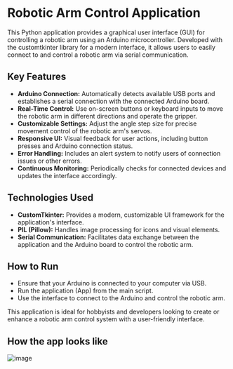 # Robotic Arm Control Application
This Python application provides a graphical user interface (GUI) for controlling a robotic arm using an Arduino microcontroller. Developed with the customtkinter library for a modern interface, it allows users to easily connect to and control a robotic arm via serial communication.

## Key Features

- **Arduino Connection:** Automatically detects available USB ports and establishes a serial connection with the connected Arduino board.
- **Real-Time Control:** Use on-screen buttons or keyboard inputs to move the robotic arm in different directions and operate the gripper.
- **Customizable Settings:** Adjust the angle step size for precise movement control of the robotic arm's servos.
- **Responsive UI:** Visual feedback for user actions, including button presses and Arduino connection status.
- **Error Handling:** Includes an alert system to notify users of connection issues or other errors.
- **Continuous Monitoring:** Periodically checks for connected devices and updates the interface accordingly.

## Technologies Used

- **CustomTkinter:** Provides a modern, customizable UI framework for the application's interface.
- **PIL (Pillow):** Handles image processing for icons and visual elements.
- **Serial Communication:** Facilitates data exchange between the application and the Arduino board to control the robotic arm.

## How to Run

- Ensure that your Arduino is connected to your computer via USB.
- Run the application (App) from the main script.
- Use the interface to connect to the Arduino and control the robotic arm.
  
This application is ideal for hobbyists and developers looking to create or enhance a robotic arm control system with a user-friendly interface.

## How the app looks like

![image](https://github.com/user-attachments/assets/45da2cea-2eb4-46d3-8a20-b55aa383b324)

